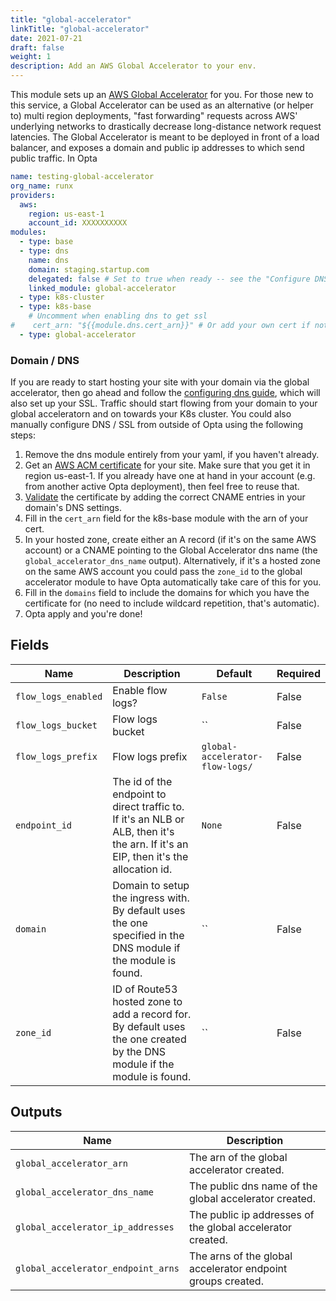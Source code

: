 ```yaml
---
title: "global-accelerator"
linkTitle: "global-accelerator"
date: 2021-07-21
draft: false
weight: 1
description: Add an AWS Global Accelerator to your env.
---
```


This module sets up an [AWS Global Accelerator](https://aws.amazon.com/global-accelerator/) for you. For those new to 
this service, a Global Accelerator can be used as an alternative (or helper to) multi region deployments, "fast 
forwarding" requests across AWS' underlying networks to drastically decrease long-distance network request latencies.
The Global Accelerator is meant to be deployed in front of a load balancer, and exposes a domain and public ip addresses
to which send public traffic. In Opta

```yaml
name: testing-global-accelerator
org_name: runx
providers:
  aws:
    region: us-east-1
    account_id: XXXXXXXXXX
modules:
  - type: base
  - type: dns 
    name: dns
    domain: staging.startup.com
    delegated: false # Set to true when ready -- see the "Configure DNS" page
    linked_module: global-accelerator
  - type: k8s-cluster
  - type: k8s-base
    # Uncomment when enabling dns to get ssl
#    cert_arn: "${{module.dns.cert_arn}}" # Or add your own cert if not using Opta's dns module
  - type: global-accelerator
```

### Domain / DNS
If you are ready to start hosting your site with your domain via the global accelerator, then go ahead and follow
the [configuring dns guide](/features/dns-and-cert/dns), which will also set up your SSL. Traffic should
start flowing from your domain to your global acceleratorn and on towards your K8s cluster. You could
also manually configure DNS / SSL from outside of Opta using the following steps:
1. Remove the dns module entirely from your yaml, if you haven't already.
2. Get an [AWS ACM certificate](https://docs.aws.amazon.com/acm/latest/userguide/gs-acm-request-public.html) for your site.
   Make sure that you get it in region us-east-1. If you already have one at hand in your account (e.g. from another
   active Opta deployment), then feel free to reuse that.
3. [Validate](https://docs.aws.amazon.com/acm/latest/userguide/dns-validation.html) the certificate by adding the correct CNAME entries in your domain's DNS settings.
4. Fill in the `cert_arn` field for the k8s-base module with the arn of your cert.
5. In your hosted zone, create either an A record (if it's on the same AWS account) or a CNAME pointing to the Global Accelerator
   dns name (the `global_accelerator_dns_name` output). Alternatively, if it's a hosted zone on the same AWS account you could pass the `zone_id` to the
   global accelerator module to have Opta automatically take care of this for you.
6. Fill in the `domains` field to include the domains for which you have the certificate for (no need to include wildcard repetition, that's automatic).
7. Opta apply and you're done!

## Fields


| Name      | Description | Default | Required |
| ----------- | ----------- | ------- | -------- |
| `flow_logs_enabled` | Enable flow logs? | `False` | False |
| `flow_logs_bucket` | Flow logs bucket | `` | False |
| `flow_logs_prefix` | Flow logs prefix | `global-accelerator-flow-logs/` | False |
| `endpoint_id` | The id of the endpoint to direct traffic to. If it's an NLB or ALB, then it's the arn. If it's an EIP, then it's the allocation id. | `None` | False |
| `domain` | Domain to setup the ingress with. By default uses the one specified in the DNS module if the module is found. | `` | False |
| `zone_id` | ID of Route53 hosted zone to add a record for. By default uses the one created by the DNS module if the module is found. | `` | False |

## Outputs


| Name      | Description |
| ----------- | ----------- |
| `global_accelerator_arn` | The arn of the global accelerator created. |
| `global_accelerator_dns_name` | The public dns name of the global accelerator created. |
| `global_accelerator_ip_addresses` | The public ip addresses of the global accelerator created. |
| `global_accelerator_endpoint_arns` | The arns of the global accelerator endpoint groups created. |